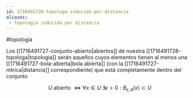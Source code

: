 ```yaml
---
id: 1716491728-topologa-inducida-por-distancia
aliases:
 - Topología inducida por distancia
---
```


#topología 

Los [[1716491727-conjunto-abierto|abiertos]] de nuestra [[1716491728-topologa|topología]] serán aquellos cuyos elementos tienen al menos una [[1716491727-bola-abierta|bola abierta]] (con la [[1716491727-mtrica|distancia]] correspondiente) que está completamente dentro del conjunto

$$U \text{ abierto } \Longleftrightarrow \forall x \in U \; \exists \epsilon > 0 :B_{\epsilon,d}(x)\subset U$$